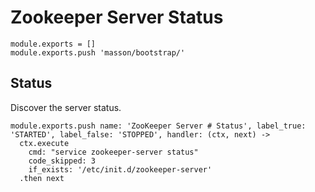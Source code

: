 
# Zookeeper Server Status

    module.exports = []
    module.exports.push 'masson/bootstrap/'

## Status

Discover the server status.

    module.exports.push name: 'ZooKeeper Server # Status', label_true: 'STARTED', label_false: 'STOPPED', handler: (ctx, next) ->
      ctx.execute
        cmd: "service zookeeper-server status"
        code_skipped: 3
        if_exists: '/etc/init.d/zookeeper-server'
      .then next
